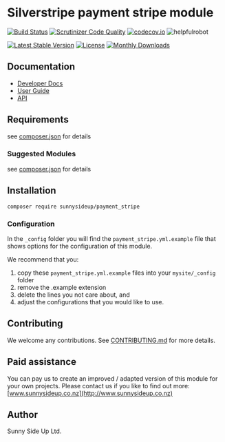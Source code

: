 # Silverstripe payment stripe module
[![Build Status](https://travis-ci.org/sunnysideup/silverstripe-payment_stripe.svg?branch=master)](https://travis-ci.org/sunnysideup/silverstripe-payment_stripe)
[![Scrutinizer Code Quality](https://scrutinizer-ci.com/g/sunnysideup/silverstripe-payment_stripe/badges/quality-score.png?b=master)](https://scrutinizer-ci.com/g/sunnysideup/silverstripe-payment_stripe/?branch=master)
[![codecov.io](https://codecov.io/github/sunnysideup/silverstripe-payment_stripe/coverage.svg?branch=master)](https://codecov.io/github/sunnysideup/silverstripe-payment_stripe?branch=master)
![helpfulrobot](https://helpfulrobot.io/sunnysideup/payment_stripe/badge)

[![Latest Stable Version](https://poser.pugx.org/sunnysideup/payment_stripe/version)](https://packagist.org/packages/sunnysideup/payment_stripe)
[![License](https://poser.pugx.org/sunnysideup/payment_stripe/license)](https://packagist.org/packages/sunnysideup/payment_stripe)
[![Monthly Downloads](https://poser.pugx.org/sunnysideup/payment_stripe/d/monthly)](https://packagist.org/packages/sunnysideup/payment_stripe)


## Documentation



 * [Developer Docs](docs/en/INDEX.md)
 * [User Guide](docs/en/userguide.md)
 * [API](http://ssmods.com/apis/payment_stripe/docs/en/api/)

## Requirements



see [composer.json](composer.json) for details

### Suggested Modules



see [composer.json](composer.json) for details


## Installation


```
composer require sunnysideup/payment_stripe
```

### Configuration



In the `_config` folder you will find the `payment_stripe.yml.example`
file that shows options for the configuration of this module.

We recommend that you:

  1. copy these `payment_stripe.yml.example` files into your
`mysite/_config` folder
  2. remove the .example extension
  3. delete the lines you not care about, and
  4. adjust the configurations that you would like to use.


## Contributing



We welcome any contributions. See [CONTRIBUTING.md](CONTRIBUTING.md) for more details.

## Paid assistance



You can pay us to create an improved / adapted version of this module for your own projects.  Please contact us if you like to find out more: [www.sunnysideup.co.nz](http://www.sunnysideup.co.nz)

## Author



Sunny Side Up Ltd.

